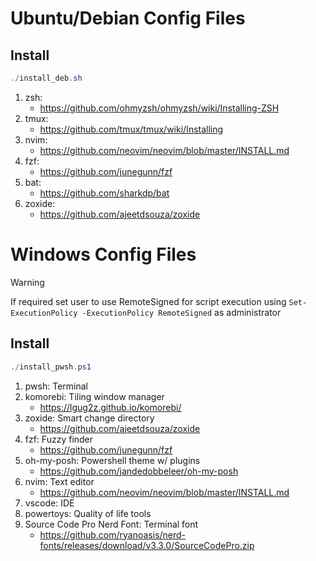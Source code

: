 # Ubuntu/Debian Config Files

## Install
``` powershell
./install_deb.sh
```

1. zsh:
    - https://github.com/ohmyzsh/ohmyzsh/wiki/Installing-ZSH
2. tmux:
    - https://github.com/tmux/tmux/wiki/Installing
3. nvim:
    - https://github.com/neovim/neovim/blob/master/INSTALL.md
4. fzf:
    - https://github.com/junegunn/fzf
5. bat:
    - https://github.com/sharkdp/bat
6. zoxide:
    - https://github.com/ajeetdsouza/zoxide

# Windows Config Files

> [!WARNING]
> If required set user to use RemoteSigned for script execution using `Set-ExecutionPolicy -ExecutionPolicy RemoteSigned` as administrator

## Install
``` powershell
./install_pwsh.ps1
```

1. pwsh: Terminal
2. komorebi: Tiling window manager
    - https://lgug2z.github.io/komorebi/
3. zoxide: Smart change directory
    - https://github.com/ajeetdsouza/zoxide
4. fzf: Fuzzy finder
    - https://github.com/junegunn/fzf
5. oh-my-posh: Powershell theme w/ plugins
    - https://github.com/jandedobbeleer/oh-my-posh
6. nvim: Text editor
    - https://github.com/neovim/neovim/blob/master/INSTALL.md
7. vscode: IDE
8. powertoys: Quality of life tools
9. Source Code Pro Nerd Font: Terminal font
    - https://github.com/ryanoasis/nerd-fonts/releases/download/v3.3.0/SourceCodePro.zip
